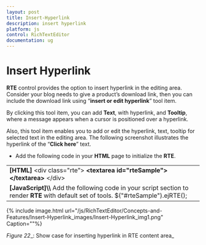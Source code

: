 ```yaml
---
layout: post
title: Insert-Hyperlink
description: insert hyperlink
platform: js
control: RichTextEditor
documentation: ug
---
```


# Insert Hyperlink

**RTE** control provides the option to insert hyperlink in the editing area. Consider your blog needs to give a product’s download link, then you can include the download link using “**insert or edit hyperlink**” tool item. 

By clicking this tool item, you can add **Text**, with hyperlink, and **Tooltip**, where a message appears when a cursor is positioned over a hyperlink. 

Also, this tool item enables you to add or edit the hyperlink, text, tooltip for selected text in the editing area. The following screenshot illustrates the hyperlink of the “**Click here**” text.

* Add the following code in your **HTML** page to initialize the **RTE**.



<table>
<tr>
<td>
<b>[HTML]</b>    &lt;div class="rte"&gt;<b>        &lt;textarea id="rteSample"&gt;&lt;/textarea&gt;</b>    &lt;/div&gt;</td></tr>
<tr>
<td>
<b>[JavaScript]</b><b>\\</b> Add the following code in your script section to render <b>RTE</b> with default set of tools.    $("#rteSample").ejRTE();</td></tr>
</table>


{% include image.html url="/js/RichTextEditor/Concepts-and-Features/Insert-Hyperlink_images/Insert-Hyperlink_img1.png" Caption=""%}

_Figure_ _22__: Show case for inserting hyperlink in RTE content area_


